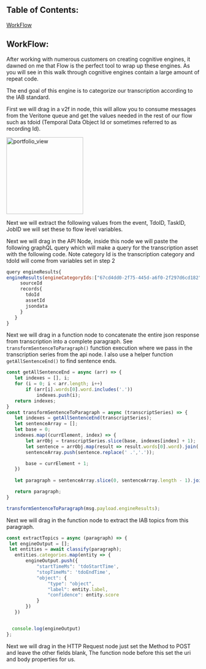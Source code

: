 
## Table of Contents:
[WorkFlow](#workFlow)<br>


## WorkFlow:


After working with numerous customers on creating cognitive engines, it dawned on me that Flow is the perfect tool to wrap up these engines. As you will see in this walk through cognitive engines contain a large amount of repeat code. 


The end goal of this engine is to categorize our transcription according to the IAB standard.

First we will drag in a v2f in node, this will allow you to consume messages from the Veritone queue and get the values needed in the rest of our flow such as tdoid (Temporal Data Object Id or sometimes referred to as recording Id). 

<img width="200" alt="portfolio_view" src="https://s3.amazonaws.com/hold4fisher/developer.gif">





Next we will extract the following values from the event, TdoID, TaskID, JobID we will set these to flow level variables. 







Next we will drag in the API Node, inside this node we will paste the following graphQL query which will make a query for the transcription asset with the following code. Note category Id is the transcription category and tdoId will come from variables set in step 2

```js
query engineResults{
engineResults(engineCategoryIds:["67cd4dd0-2f75-445d-a6f0-2f297d6cd182"],tdoId:"412720139"){
     sourceId
     records{
       tdoId
       assetId
       jsondata
     }
   }
}
```

Next we will drag in a function node to concatenate the entire json response from transcription into a complete paragraph. See `transformSentenceToParagraph()` function execution where we pass in the transcription series from the api node. I also use a helper function `getAllSentenceEnd()` to find sentence ends. 
```js
const getAllSentenceEnd = async (arr) => {
   let indexes = [], i;
   for (i = 0; i < arr.length; i++)
       if (arr[i].words[0].word.includes('.'))
           indexes.push(i);
   return indexes;
}
const transformSentenceToParagraph = async (transcriptSeries) => {
   let indexes = getAllSentenceEnd(transcriptSeries);
   let sentenceArray = [];
   let base = 0;
   indexes.map((currElement, index) => {
       let arrObj = transcriptSeries.slice(base, indexes[index] + 1);
       let sentence = arrObj.map(result => result.words[0].word).join(' ');
       sentenceArray.push(sentence.replace(' .','.'));

       base = currElement + 1;
   })
 
   let paragraph = sentenceArray.slice(0, sentenceArray.length - 1).join(' ')

   return paragraph;
}

transformSentenceToParagraph(msg.payload.engineResults);
```


Next we will drag in the function node to extract the IAB topics from this paragraph. 

```js
const extractTopics = async (paragraph) => {
 let engineOutput = [];
 let entities = await classify(paragraph);
   entities.categories.map(entity => {
       engineOutput.push({
           "startTimeMs": 'tdoStartTime',
           "stopTimeMs": 'tdoEndTime',
           "object": {
               "type": "object",
               "label": entity.label,
               "confidence": entity.score
           }
       })
   })


  console.log(engineOutput)
};
```


Next we will drag in the HTTP Request node just set the Method to POST and leave the other fields blank, The function node before this set the uri and body properties for us. 
